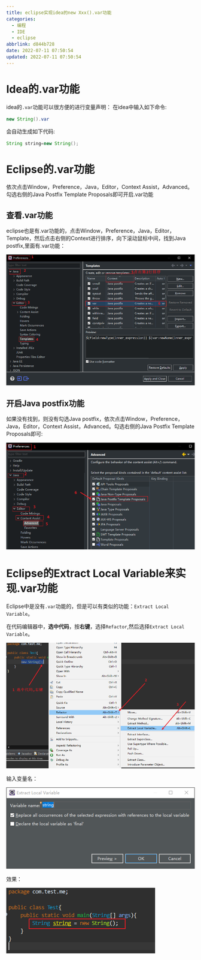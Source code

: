 ```yaml
---
title: eclipse实现idea的new Xxx().var功能
categories:
  - 编程
  - IDE
  - eclipse
abbrlink: d844b728
date: 2022-07-11 07:50:54
updated: 2022-07-11 07:50:54
---
```

# Idea的.var功能
idea的`.var`功能可以很方便的进行变量声明：
在idea中输入如下命令:
```java
new String().var
```
会自动生成如下代码:
```java
String string=new String();
```

# Eclipse的.var功能

依次点击Window，Preference，Java，Editor，Context Assist，Advanced。勾选右侧的Java Postfix Template Proposals即可开启.var功能

<!-- more -->

## 查看.var功能

eclipse也是有.var功能的，点击Window，Preference，Java，Editor，Template，然后点击右侧的Context进行排序，向下滚动鼠标中间，找到Java postfix,里面有.var功能：

![image-20220716105008124](https://raw.githubusercontent.com/lanlan2017/images/master/Blog/2022/04/20220716105008.png)

## 开启Java postfix功能

如果没有找到，则没有勾选Java postfix，依次点击Window，Preference，Java，Editor，Context Assist，Advanced。勾选右侧的Java Postfix Template Proposals即可:

![image-20220716105203903](https://raw.githubusercontent.com/lanlan2017/images/master/Blog/2022/04/20220716105204.png)

# Eclipse的Extract Local Variable来实现.var功能

Eclipse中是没有`.var`功能的，但是可以有类似的功能：`Extract Local Variable`。

在代码编辑器中，**选中代码**，按**右键**，选择`Refactor`,然后选择`Extract Local Variable`。

![image-20220711095847866](https://raw.githubusercontent.com/lanlan2017/images/master/Blog/2022/04/20220711095848.png)

输入变量名：

![image-20220711095912933](https://raw.githubusercontent.com/lanlan2017/images/master/Blog/2022/04/20220711095913.png)

效果：

![image-20220711095930621](https://raw.githubusercontent.com/lanlan2017/images/master/Blog/2022/04/20220711095930.png)